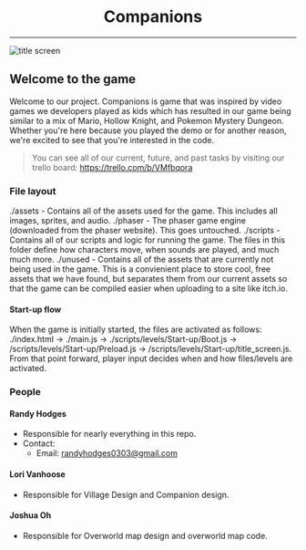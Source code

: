 <h1 align='center'> Companions </h1>

---------- 
![title screen](./assets/media/github/title_screen.gif)


## Welcome to the game

Welcome to our project. Companions is game that was inspired by video games we developers played as kids which has resulted in our game being similar to a mix of Mario, Hollow Knight, and Pokemon Mystery Dungeon. Whether you're here because you played the demo or for another reason, we're excited to see that you're interested in the code.

>You can see all of our current, future, and past tasks by visiting our trello board: https://trello.com/b/VMfbqora

### File layout

./assets - Contains all of the assets used for the game. This includes all images, sprites, and audio.
./phaser - The phaser game engine (downloaded from the phaser website). This goes untouched.
./scripts - Contains all of our scripts and logic for running the game. The files in this folder define how characters move, when sounds are played, and much much more.
./unused - Contains all of the assets that are currently not being used in the game. This is a convienient place to store cool, free assets that we have found, but separates them from our current assets so that the game can be compiled easier when uploading to a site like itch.io.

#### Start-up flow
When the game is initially started, the files are activated as follows: ./index.html -> ./main.js -> ./scripts/levels/Start-up/Boot.js -> /scripts/levels/Start-up/Preload.js -> /scripts/levels/Start-up/title_screen.js.
From that point forward, player input decides when and how files/levels are activated.

### People

#### Randy Hodges 
- Responsible for nearly everything in this repo.
- Contact: 
  - Email: randyhodges0303@gmail.com
#### Lori Vanhoose 
- Responsible for Village Design and Companion design. 
#### Joshua Oh
- Responsible for Overworld map design and overworld map code. 

